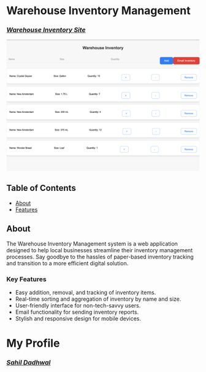 # Warehouse Inventory Management

### [*Warehouse Inventory Site*](https://sahildadhwal.github.io/WarehouseStock)

![Project Image](/img/project-image.png)

## Table of Contents

- [About](#about)
- [Features](#key-features)

## About

The Warehouse Inventory Management system is a web application designed to help local businesses streamline their inventory management processes. Say goodbye to the hassles of paper-based inventory tracking and transition to a more efficient digital solution.

### Key Features
- Easy addition, removal, and tracking of inventory items.
- Real-time sorting and aggregation of inventory by name and size.
- User-friendly interface for non-tech-savvy users.
- Email functionality for sending inventory reports.
- Stylish and responsive design for mobile devices.



# My Profile
### [*Sahil Dadhwal*](https://github.com/sahildadhwal)

